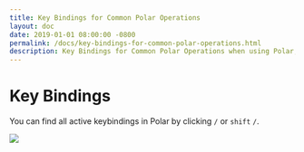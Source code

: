 ```yaml
---
title: Key Bindings for Common Polar Operations
layout: doc
date: 2019-01-01 08:00:00 -0800
permalink: /docs/key-bindings-for-common-polar-operations.html
description: Key Bindings for Common Polar Operations when using Polar, the document repository and the document viewer.
---
```


# Key Bindings

You can find all active keybindings in Polar by clicking ```/``` or ```shift``` ```/```.

<img class="img-fluid" src="(https://i.imgur.com/r5OaY5g.png)">

